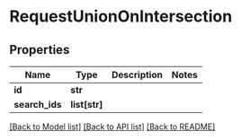 # RequestUnionOnIntersection

## Properties
Name | Type | Description | Notes
------------ | ------------- | ------------- | -------------
**id** | **str** |  | 
**search_ids** | **list[str]** |  | 

[[Back to Model list]](../README.md#documentation-for-models) [[Back to API list]](../README.md#documentation-for-api-endpoints) [[Back to README]](../README.md)


